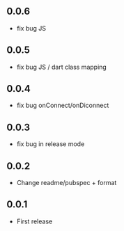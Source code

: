## 0.0.6

* fix bug JS
## 0.0.5

* fix bug JS / dart class mapping
## 0.0.4

* fix bug onConnect/onDiconnect
## 0.0.3

* fix bug in release mode
## 0.0.2

* Change readme/pubspec + format

## 0.0.1

* First release
